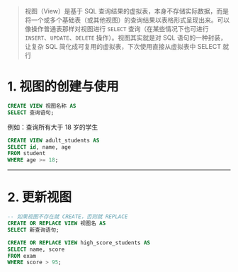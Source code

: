 
>视图（View）是基于 SQL 查询结果的虚拟表，本身不存储实际数据，而是将一个或多个基础表（或其他视图）的查询结果以表格形式呈现出来。可以像操作普通表那样对视图进行 `SELECT` 查询（在某些情况下也可进行 `INSERT`、`UPDATE`、`DELETE` 操作）。视图其实就是对 SQL 语句的一种封装，让复杂 SQL 简化成可复用的虚拟表，下次使用直接从虚拟表中 SELECT 就行

# 1. 视图的创建与使用

```sql
CREATE VIEW 视图名称 AS
SELECT 查询语句;
```

例如：查询所有大于 18 岁的学生

```sql
CREATE VIEW adult_students AS
SELECT id, name, age
FROM student
WHERE age >= 18;
```

****
# 2. 更新视图

```sql
-- 如果视图不存在就 CREATE，否则就 REPLACE
CREATE OR REPLACE VIEW 视图名 AS
SELECT 新查询语句;
```

```sql
CREATE OR REPLACE VIEW high_score_students AS
SELECT name, score
FROM exam
WHERE score > 95;
```

